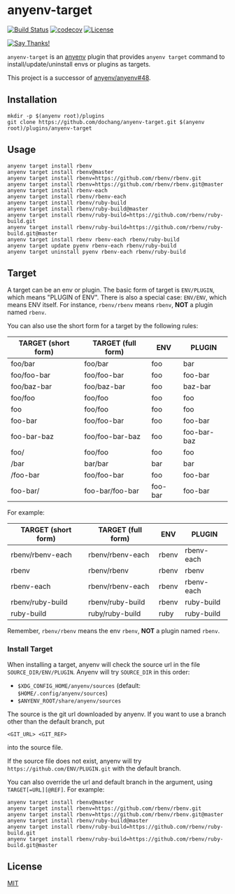# anyenv-target

[![Build Status](https://cloud.drone.io/api/badges/dochang/anyenv-target/status.svg)](https://cloud.drone.io/dochang/anyenv-target)
[![codecov](https://codecov.io/gh/dochang/anyenv-target/branch/master/graph/badge.svg)](https://codecov.io/gh/dochang/anyenv-target)
[![License](https://img.shields.io/badge/license-MIT-green)](https://dochang.mit-license.org/)
<!-- markdown-link-check-disable -->
[![Say Thanks!](https://img.shields.io/badge/say-thanks-green)](https://saythanks.io/to/dochang)
<!--
See the following issues for details.

<https://github.com/BlitzKraft/saythanks.io/issues/60>
<https://github.com/BlitzKraft/saythanks.io/issues/103>
-->
<!-- markdown-link-check-enable -->

`anyenv-target` is an [anyenv] plugin that provides `anyenv target` command to
install/update/uninstall envs or plugins as targets.

This project is a successor of [anyenv/anyenv#48].

[anyenv]: https://github.com/anyenv/anyenv
[anyenv/anyenv#48]: https://github.com/anyenv/anyenv/pull/48

## Installation

```
mkdir -p $(anyenv root)/plugins
git clone https://github.com/dochang/anyenv-target.git $(anyenv root)/plugins/anyenv-target
```

## Usage

```
anyenv target install rbenv
anyenv target install rbenv@master
anyenv target install rbenv=https://github.com/rbenv/rbenv.git
anyenv target install rbenv=https://github.com/rbenv/rbenv.git@master
anyenv target install rbenv-each
anyenv target install rbenv/rbenv-each
anyenv target install rbenv/ruby-build
anyenv target install rbenv/ruby-build@master
anyenv target install rbenv/ruby-build=https://github.com/rbenv/ruby-build.git
anyenv target install rbenv/ruby-build=https://github.com/rbenv/ruby-build.git@master
anyenv target install rbenv rbenv-each rbenv/ruby-build
anyenv target update pyenv rbenv-each rbenv/ruby-build
anyenv target uninstall pyenv rbenv-each rbenv/ruby-build
```

## Target

A target can be an env or plugin. The basic form of target is `ENV/PLUGIN`,
which means "PLUGIN of ENV". There is also a special case: `ENV/ENV`, which
means ENV itself. For instance, `rbenv/rbenv` means `rbenv`, **NOT** a plugin
named `rbenv`.

You can also use the short form for a target by the following rules:

TARGET (short form) | TARGET (full form) | ENV     | PLUGIN
--------------------|--------------------|---------|------------
foo/bar             | foo/bar            | foo     | bar
foo/foo-bar         | foo/foo-bar        | foo     | foo-bar
foo/baz-bar         | foo/baz-bar        | foo     | baz-bar
foo/foo             | foo/foo            | foo     | foo
foo                 | foo/foo            | foo     | foo
foo-bar             | foo/foo-bar        | foo     | foo-bar
foo-bar-baz         | foo/foo-bar-baz    | foo     | foo-bar-baz
foo/                | foo/foo            | foo     | foo
/bar                | bar/bar            | bar     | bar
/foo-bar            | foo/foo-bar        | foo     | foo-bar
foo-bar/            | foo-bar/foo-bar    | foo-bar | foo-bar

For example:

TARGET (short form) | TARGET (full form) | ENV   | PLUGIN
--------------------|--------------------|-------|-----------
rbenv/rbenv-each    | rbenv/rbenv-each   | rbenv | rbenv-each
rbenv               | rbenv/rbenv        | rbenv | rbenv
rbenv-each          | rbenv/rbenv-each   | rbenv | rbenv-each
rbenv/ruby-build    | rbenv/ruby-build   | rbenv | ruby-build
ruby-build          | ruby/ruby-build    | ruby  | ruby-build

Remember, `rbenv/rbenv` means the env `rbenv`, **NOT** a plugin named `rbenv`.

### Install Target

When installing a target, anyenv will check the source url in the file
`SOURCE_DIR/ENV/PLUGIN`. Anyenv will try `SOURCE_DIR` in this order:

  - `$XDG_CONFIG_HOME/anyenv/sources` (default: `$HOME/.config/anyenv/sources`)
  - `$ANYENV_ROOT/share/anyenv/sources`

The source is the git url downloaded by anyenv. If you want to use a branch
other than the default branch, put

```
<GIT_URL> <GIT_REF>
```

into the source file.

If the source file does not exist, anyenv will try
`https://github.com/ENV/PLUGIN.git` with the default branch.

You can also override the url and default branch in the argument, using
`TARGET[=URL][@REF]`. For example:

```
anyenv target install rbenv@master
anyenv target install rbenv=https://github.com/rbenv/rbenv.git
anyenv target install rbenv=https://github.com/rbenv/rbenv.git@master
anyenv target install rbenv/ruby-build@master
anyenv target install rbenv/ruby-build=https://github.com/rbenv/ruby-build.git
anyenv target install rbenv/ruby-build=https://github.com/rbenv/ruby-build.git@master
```

## License

[MIT](https://dochang.mit-license.org/)
